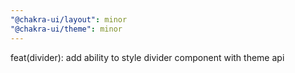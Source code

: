 ```yaml
---
"@chakra-ui/layout": minor
"@chakra-ui/theme": minor
---
```


feat(divider): add ability to style divider component with theme api